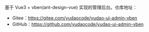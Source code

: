 基于 Vue3 + vben(ant-design-vue) 实现的管理后台。仓库地址：

* Gitee：<https://gitee.com/yudaocode/yudao-ui-admin-vben>
* GitHub：<https://github.com/yudaocode/yudao-ui-admin-vben>

